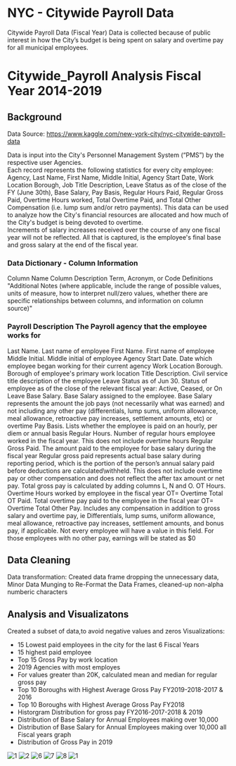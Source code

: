 # NYC - Citywide Payroll Data
 Citywide Payroll Data (Fiscal Year)
Data is collected because of public interest in how the City’s budget is being spent on salary and overtime pay for all municipal employees.  
# Citywide_Payroll Analysis Fiscal Year 2014-2019
## Background
Data Source: https://www.kaggle.com/new-york-city/nyc-citywide-payroll-data

Data is input into the City's Personnel Management System (“PMS”) by the respective user Agencies.  
Each record represents the following statistics for every city employee: Agency, Last Name, First Name, Middle Initial, Agency Start Date, Work Location Borough, Job Title Description, Leave Status as of the close of the FY (June 30th), Base Salary, Pay Basis, Regular Hours Paid, Regular Gross Paid, Overtime Hours worked, Total Overtime Paid, and Total Other Compensation (i.e. lump sum and/or retro payments).  This data can be used to analyze how the City's financial resources are allocated and how much of the City's budget is being devoted to overtime.  
Increments of salary increases received over the course of any one fiscal year will not be reflected.  All that is captured, is the employee's final base and gross salary at the end of the fiscal year.




### Data Dictionary - Column Information
Column Name	Column Description	Term, Acronym, or Code Definitions	"Additional Notes 
(where applicable, include the  range of possible values, units of measure, how to interpret null/zero values, whether there are specific relationships between columns, and information on column source)"
### Payroll Description	The Payroll agency that the employee works for
Last Name. Last name of employee
First Name. First name of employee
Middle Initial. Middle initial of employee
Agency Start Date. Date which employee began working for their current agency
Work Location Borough. Borough of employee's primary work location
Title Description. Civil service title description of the employee
Leave Status as of Jun 30. Status of employee as of the close of the relevant fiscal year: Active, Ceased, or On Leave
Base Salary. Base Salary assigned to the employee. Base Salary represents the amount the job pays (not necessarily what was earned) and not including any other pay (differentials, lump sums, uniform allowance, meal allowance, retroactive pay increases, settlement amounts, etc) or overtime
Pay Basis. Lists whether the employee is paid on an hourly, per diem or annual basis
Regular Hours. Number of regular hours employee worked in the fiscal year. This does not include overtime hours
Regular Gross Paid. The amount paid to the employee for base salary during the fiscal year 		Regular gross paid represents actual base salary during reporting period, which is the portion of the person’s annual salary paid before deductions are calculated\withheld. This does not include overtime pay or other compensation and does not reflect the after tax amount or net pay.   Total gross pay is calculated by adding columns L, N and O.
OT Hours. Overtime Hours worked by employee in the fiscal year	OT= Overtime
Total OT Paid. Total overtime pay paid to the employee in the fiscal year	OT= Overtime
Total Other Pay. Includes any compensation in addition to gross salary and overtime pay, ie Differentials, lump sums, uniform allowance, meal allowance, retroactive pay increases, settlement amounts, and bonus pay, if applicable. Not every employee will have a value in this field.  For those employees with no other pay, earnings will be stated as $0

## Data Cleaning

Data transformation: Created data frame dropping the unnecessary data, Minor Data Munging to Re-Format the Data Frames, cleaned-up non-alpha numberic characters 

## Analysis and Visualizatons

Created a subset of data,to avoid negative values and zeros
Visualizations:
 - 15 Lowest paid employees in the city for the last 6 Fiscal Years
 - 15 highest paid employee
 - Top 15 Gross Pay by work location
 - 2019 Agencies with most employes
 - For values greater than 20K, calculated mean and median for regular gross pay
 - Top 10 Boroughs with Highest Average Gross Pay FY2019-2018-2017 & 2016
 - Top 10 Boroughs with Highest Average Gross Pay FY2018
 - Historgram Distribution for gross pay FY2016-2017-2018 & 2019
 - Distribution of Base Salary for Annual Employees making over 10,000
 - Distribution of Base Salary for Annual Employees making over 10,000 all Fiscal years graph
 - Distribution of Gross Pay in 2019

![1](https://github.com/jhenvi/NYC-Citywide-Payroll-Data/blob/master/Output/2019_Agencies_w_most%20employes.png)
![2](https://github.com/jhenvi/NYC-Citywide-Payroll-Data/blob/master/Output/Dist_BaseSalDistribution.png)
![6](https://github.com/jhenvi/NYC-Citywide-Payroll-Data/blob/master/Output/Work_Location_Borough.png)
![7](https://github.com/jhenvi/NYC-Citywide-Payroll-Data/blob/master/Output/highest_Paid_employees.png)
![8](https://github.com/jhenvi/NYC-Citywide-Payroll-Data/blob/master/Output/lowest_Paid_employees.png)
![1](https://github.com/jhenvi/NYC-Citywide-Payroll-Data/blob/master/Output/Dist_Gross_Pay_2019.png)

